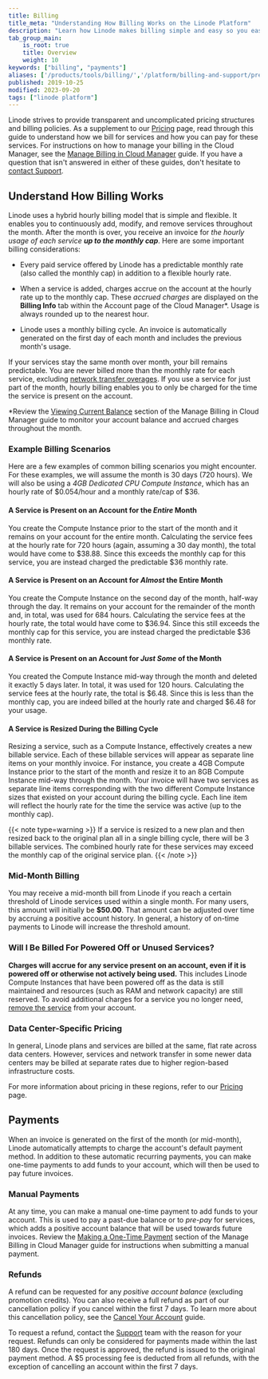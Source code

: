 ```yaml
---
title: Billing
title_meta: "Understanding How Billing Works on the Linode Platform"
description: "Learn how Linode makes billing simple and easy so you easily anticipate your cloud infrastructure costs"
tab_group_main:
    is_root: true
    title: Overview
    weight: 10
keywords: ["billing", "payments"]
aliases: ['/products/tools/billing/','/platform/billing-and-support/prepaid-billing-and-payments-legacy/','/platform/billing-and-support/how-linode-billing-works/','/platform/billing-and-support/upgrade-to-hourly-billing/','/guides/how-linode-billing-works/','/billing-and-payments/','/platform/billing-and-support/billing-and-payments-classic-manager/','/platform/billing-and-support/billing-and-payments-new-manager/','/platform/billing-and-payments/','/platform/billing-and-support/billing-and-payments/',/guides/billing-and-payments/,'/guides/understanding-billing-and-payments/','/guides/platform/billing-and-support/']
published: 2019-10-25
modified: 2023-09-20
tags: ["linode platform"]
---
```


Linode strives to provide transparent and uncomplicated pricing structures and billing policies. As a supplement to our [Pricing](https://www.linode.com/pricing/) page, read through this guide to understand how we bill for services and how you can pay for these services. For instructions on how to manage your billing in the Cloud Manager, see the [Manage Billing in Cloud Manager](/docs/products/platform/billing/guides/) guide. If you have a question that isn't answered in either of these guides, don't hesitate to [contact Support](https://www.linode.com/support/).

## Understand How Billing Works

Linode uses a hybrid hourly billing model that is simple and flexible. It enables you to continuously add, modify, and remove services throughout the month. After the month is over, you receive an invoice for *the hourly usage of each service **up to the monthly cap***. Here are some important billing considerations:

- Every paid service offered by Linode has a predictable monthly rate (also called the monthly cap) in addition to a flexible hourly rate.

- When a service is added, charges accrue on the account at the hourly rate up to the monthly cap. These *accrued charges* are displayed on the **Billing Info** tab within the Account page of the Cloud Manager\*. Usage is always rounded up to the nearest hour.

- Linode uses a monthly billing cycle. An invoice is automatically generated on the first day of each month and includes the previous month's usage.

If your services stay the same month over month, your bill remains predictable. You are never billed more than the monthly rate for each service, excluding [network transfer overages](/docs/products/platform/get-started/guides/network-transfer/). If you use a service for just part of the month, hourly billing enables you to only be charged for the time the service is present on the account.

\*Review the [Viewing Current Balance](/docs/products/platform/billing/guides/access-billing/) section of the Manage Billing in Cloud Manager guide to monitor your account balance and accrued charges throughout the month.

### Example Billing Scenarios

Here are a few examples of common billing scenarios you might encounter. For these examples, we will assume the month is 30 days (720 hours). We will also be using a *4GB Dedicated CPU Compute Instance*, which has an hourly rate of $0.054/hour and a monthly rate/cap of $36.

#### A Service is Present on an Account for the *Entire* Month

You create the Compute Instance prior to the start of the month and it remains on your account for the entire month. Calculating the service fees at the hourly rate for 720 hours (again, assuming a 30 day month), the total would have come to $38.88. Since this exceeds the monthly cap for this service, you are instead charged the predictable $36 monthly rate.

#### A Service is Present on an Account for *Almost* the Entire Month

You create the Compute Instance on the second day of the month, half-way through the day. It remains on your account for the remainder of the month and, in total, was used for 684 hours. Calculating the service fees at the hourly rate, the total would have come to $36.94. Since this still exceeds the monthly cap for this service, you are instead charged the predictable $36 monthly rate.

#### A Service is Present on an Account for *Just Some* of the Month

You created the Compute Instance mid-way through the month and deleted it exactly 5 days later. In total, it was used for 120 hours. Calculating the service fees at the hourly rate, the total is $6.48. Since this is less than the monthly cap, you are indeed billed at the hourly rate and charged $6.48 for your usage.

#### A Service is Resized During the Billing Cycle

Resizing a service, such as a Compute Instance, effectively creates a new billable service. Each of these billable services will appear as separate line items on your monthly invoice. For instance, you create a 4GB Compute Instance prior to the start of the month and resize it to an 8GB Compute Instance mid-way through the month. Your invoice will have two services as separate line items corresponding with the two different Compute Instance sizes that existed on your account during the billing cycle. Each line item will reflect the hourly rate for the time the service was active (up to the monthly cap).

{{< note type=warning >}}
If a service is resized to a new plan and then resized back to the original plan all in a single billing cycle, there will be 3 billable services. The combined hourly rate for these services may exceed the monthly cap of the original service plan.
{{< /note >}}

### Mid-Month Billing

You may receive a mid-month bill from Linode if you reach a certain threshold of Linode services used within a single month. For many users, this amount will initially be **$50.00**. That amount can be adjusted over time by accruing a positive account history. In general, a history of on-time payments to Linode will increase the threshold amount.

### Will I Be Billed For Powered Off or Unused Services?

**Charges will accrue for any service present on an account, even if it is powered off or otherwise not actively being used.**  This includes Linode Compute Instances that have been powered off as the data is still maintained and resources (such as RAM and network capacity) are still reserved. To avoid additional charges for a service you no longer need, [remove the service](/docs/products/platform/billing/guides/stop-billing/) from your account.

### Data Center-Specific Pricing

In general, Linode plans and services are billed at the same, flat rate across data centers. However, services and network transfer in some newer data centers may be billed at separate rates due to higher region-based infrastructure costs.

For more information about pricing in these regions, refer to our [Pricing](https://www.linode.com/pricing/) page.

## Payments

When an invoice is generated on the first of the month (or mid-month), Linode automatically attempts to charge the account's default payment method. In addition to these automatic recurring payments, you can make one-time payments to add funds to your account, which will then be used to pay future invoices.

### Manual Payments

At any time, you can make a manual one-time payment to add funds to your account. This is used to pay a past-due balance or to *pre-pay* for services, which adds a positive account balance that will be used towards future invoices. Review the [Making a One-Time Payment](/docs/products/platform/billing/guides/make-a-payment/) section of the Manage Billing in Cloud Manager guide for instructions when submitting a manual payment.

### Refunds

A refund can be requested for any *positive account balance* (excluding promotion credits). You can also receive a full refund as part of our cancellation policy if you cancel within the first 7 days. To learn more about this cancellation policy, see the [Cancel Your Account](/docs/products/platform/accounts/guides/cancel-account/) guide.

To request a refund, contact the [Support](https://www.linode.com/support/) team with the reason for your request. Refunds can only be considered for payments made within the last 180 days. Once the request is approved, the refund is issued to the original payment method. A $5 processing fee is deducted from all refunds, with the exception of cancelling an account within the first 7 days.